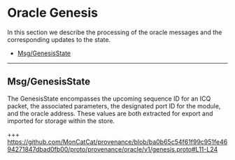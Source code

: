 <!--
order: 6
-->

# Oracle Genesis

In this section we describe the processing of the oracle messages and the corresponding updates to the state.

<!-- TOC 2 -->
  - [Msg/GenesisState](#msggenesisstate)


---
## Msg/GenesisState

The GenesisState encompasses the upcoming sequence ID for an ICQ packet, the associated parameters, the designated port ID for the module, and the oracle address. These values are both extracted for export and imported for storage within the store.

+++ https://github.com/MonCatCat/provenance/blob/ba0b65c54f61f99c951fe4694271847dbad0fb00/proto/provenance/oracle/v1/genesis.proto#L11-L24

